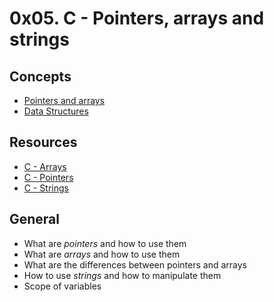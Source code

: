 # 0x05. C - Pointers, arrays and strings

## Concepts

* [Pointers and arrays](https://www.alx-intranet.hbtn.io/concepts/60)
* [Data Structures](https://www.alx-intranet.hbtn.io/concepts/120)

## Resources

* [C - Arrays](https://www.tutorialspoint.com/cprogramming/c_arrays.htm)
* [C - Pointers](https://www.tutorialspoint.com/cprogramming/c_pointers.htm)
* [C - Strings](https://www.tutorialspoint.com/cprogramming/c_strings.htm)

## General

* What are _pointers_ and how to use them
* What are _arrays_ and how to use them
* What are the differences between pointers and arrays
* How to use _strings_ and how to manipulate them
* Scope of variables
